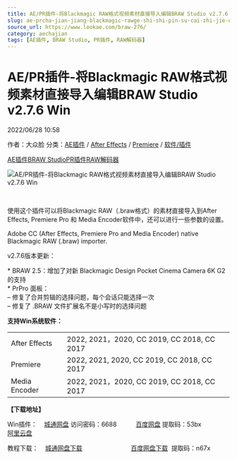 ```yaml
---
title: AE/PR插件-将Blackmagic RAW格式视频素材直接导入编辑BRAW Studio v2.7.6 Win
slug: ae-prcha-jian-jiang-blackmagic-rawge-shi-shi-pin-su-cai-zhi-jie-dao-ru-bian-ji-braw-studio-v2-7-6-win
source_url: https://www.lookae.com/braw-276/
category: aechajian
tags: [AE插件, BRAW Studio, PR插件, RAW解码器]
---
```

# AE/PR插件-将Blackmagic RAW格式视频素材直接导入编辑BRAW Studio v2.7.6 Win

2022/06/28 10:58

作者：大众脸
分类：[AE插件](https://www.lookae.com/after-effects/aechajian/) / [After Effects](https://www.lookae.com/after-effects/) / [Premiere](https://www.lookae.com/qitarjcj/premierezy/) / [软件/插件](https://www.lookae.com/qitarjcj/)

[AE插件](https://www.lookae.com/tag/ae%e6%8f%92%e4%bb%b6/)[BRAW Studio](https://www.lookae.com/tag/braw-studio/)[PR插件](https://www.lookae.com/tag/pr%e6%8f%92%e4%bb%b6/)[RAW解码器](https://www.lookae.com/tag/raw%e8%a7%a3%e7%a0%81%e5%99%a8/)

![AE/PR插件-将Blackmagic RAW格式视频素材直接导入编辑BRAW Studio v2.7.6 Win](https://www.lookae.com/wp-content/uploads/2020/12/BRAWStudio-2.jpg "AE/PR插件-将Blackmagic RAW格式视频素材直接导入编辑BRAW Studio v2.7.6 Win-LookAE.com")

[﻿﻿﻿](https://cloud.video.taobao.com//play/u/705956171/p/1/e/6/t/1/293345322093.mp4)

使用这个插件可以将Blackmagic RAW（.braw格式）的素材直接导入到After Effects, Premiere Pro 和 Media Encoder软件中，还可以进行一些参数的设置。

Adobe CC (After Effects, Premiere Pro and Media Encoder) native Blackmagic RAW (.braw) importer.

v2.7.6版本更新：

\* BRAW 2.5：增加了对新 Blackmagic Design Pocket Cinema Camera 6K G2 的支持  
\* PrPro 面板：  
– 修复了合并剪辑的选择问题，每个会话只能选择一次  
– 修复了 .BRAW 文件扩展名不是小写时的选择问题

**支持Win系统软件：**

|  |  |
| --- | --- |
| After Effects | 2022, 2021，2020, CC 2019, CC 2018, CC 2017 |
| Premiere | 2022, 2021, 2020, CC 2019, CC 2018, CC 2017 |
| Media Encoder | 2022, 2021，2020, CC 2019, CC 2018, CC 2017 |

**【下载地址】**

Win插件：    [城通网盘](https://url70.ctfile.com/f/2827370-604866797-bf985b?p=4431) 访问密码：6688           [百度网盘](https://pan.baidu.com/s/1ujt0wvYMu10GhQyRKybQkQ?pwd=53bx) 提取码：53bx             [阿里云盘](https://www.aliyundrive.com/s/mbnUH6ZhtFp)

教程下载：    [城通网盘下载](https://lookae.ctfile.com/fs/680462-362734692)                            [百度网盘下载](https://pan.baidu.com/s/1kqZ5h2YeALqDkNU2-f2fZg)  提取码：n67x
